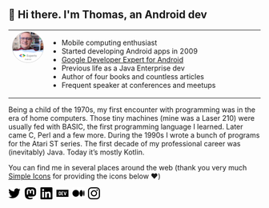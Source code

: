 ## 👋 Hi there. I'm Thomas, an Android dev

<table style="width: 100%; border: none">
<tr>
<td align="center" valign="top" style="width: 15%; border: none">
<a href="https://developers.google.com/community/experts/directory/profile/profile-thomas-kunneth"><img src="assets/GDE_Badge.png" style="border-radius: 50%; border: 1px solid lightGray;"/></a>
</td>
<td valign="center" style="border: none;">
<ul>
<li>Mobile computing enthusiast</li>
<li>Started developing Android apps in 2009</li>
<li><a href="https://developers.google.com/community/experts/directory/profile/profile-thomas-kunneth">Google Developer Expert for Android</a></li>
<li>Previous life as a Java Enterprise dev</li>
<li>Author of four books and countless articles</li>
<li>Frequent speaker at conferences and meetups</li>
</ul>
</td>
</tr>
</table>

Being a child of the 1970s, my first encounter with programming was in the era of home computers. Those tiny machines (mine was a Laser 210) were usually fed with BASIC, the first programming language I learned. Later came C, Perl and a few more. During the 1990s I wrote a bunch of programs for the Atari ST series. The first decade of my professional career was (inevitably) Java. Today it’s mostly Kotlin.

You can find me in several places around the web (thank you very much [Simple Icons](https://simpleicons.org/) for providing the icons below ❤️)

<p align="start">
<a href="https://twitter.com/tkuenneth"><img src="assets/twitter.svg" alt="GitHub" height="24" /></a>&nbsp;
<a rel="me" href="https://snapp.social/@tkuenneth"><img src="assets/mastodon.svg" alt="Mastodon" height="24" /></a>&nbsp;
<a href="https://www.linkedin.com/in/thomaskuenneth/"><img src="assets/linkedin.svg" alt="LinkedIn" height="24" /></a>&nbsp;
<a href="https://dev.to/tkuenneth"><img src="assets/devdotto.svg" alt="dev.to" height="24" /></a>&nbsp;
<a href="https://www.medium.com/@tkuenneth/"><img src="assets/medium.svg" alt="Medium" height="24" /></a>&nbsp;
<a href="https://www.instagram.com/tkuenneth/"><img src="assets/instagram.svg" alt="Instagram" height="24" /></a>&nbsp;
</p>
